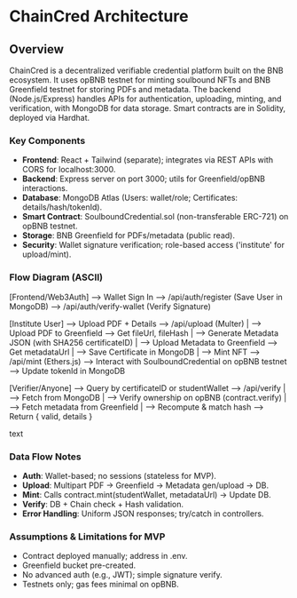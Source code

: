 # ChainCred Architecture

## Overview
ChainCred is a decentralized verifiable credential platform built on the BNB ecosystem. It uses opBNB testnet for minting soulbound NFTs and BNB Greenfield testnet for storing PDFs and metadata. The backend (Node.js/Express) handles APIs for authentication, uploading, minting, and verification, with MongoDB for data storage. Smart contracts are in Solidity, deployed via Hardhat.

### Key Components
- **Frontend**: React + Tailwind (separate); integrates via REST APIs with CORS for localhost:3000.
- **Backend**: Express server on port 3000; utils for Greenfield/opBNB interactions.
- **Database**: MongoDB Atlas (Users: wallet/role; Certificates: details/hash/tokenId).
- **Smart Contract**: SoulboundCredential.sol (non-transferable ERC-721) on opBNB testnet.
- **Storage**: BNB Greenfield for PDFs/metadata (public read).
- **Security**: Wallet signature verification; role-based access ('institute' for upload/mint).

### Flow Diagram (ASCII)
[Frontend/Web3Auth] --> Wallet Sign In --> /api/auth/register (Save User in MongoDB)
--> /api/auth/verify-wallet (Verify Signature)

[Institute User] --> Upload PDF + Details --> /api/upload (Multer)
| --> Upload PDF to Greenfield --> Get fileUrl, fileHash
| --> Generate Metadata JSON (with SHA256 certificateID)
| --> Upload Metadata to Greenfield --> Get metadataUrl
| --> Save Certificate in MongoDB
|
--> Mint NFT --> /api/mint (Ethers.js)
--> Interact with SoulboundCredential on opBNB testnet
--> Update tokenId in MongoDB

[Verifier/Anyone] --> Query by certificateID or studentWallet --> /api/verify
| --> Fetch from MongoDB
| --> Verify ownership on opBNB (contract.verify)
| --> Fetch metadata from Greenfield
| --> Recompute & match hash
--> Return { valid, details }

text

### Data Flow Notes
- **Auth**: Wallet-based; no sessions (stateless for MVP).
- **Upload**: Multipart PDF → Greenfield → Metadata gen/upload → DB.
- **Mint**: Calls contract.mint(studentWallet, metadataUrl) → Update DB.
- **Verify**: DB + Chain check + Hash validation.
- **Error Handling**: Uniform JSON responses; try/catch in controllers.

### Assumptions & Limitations for MVP
- Contract deployed manually; address in .env.
- Greenfield bucket pre-created.
- No advanced auth (e.g., JWT); simple signature verify.
- Testnets only; gas fees minimal on opBNB.